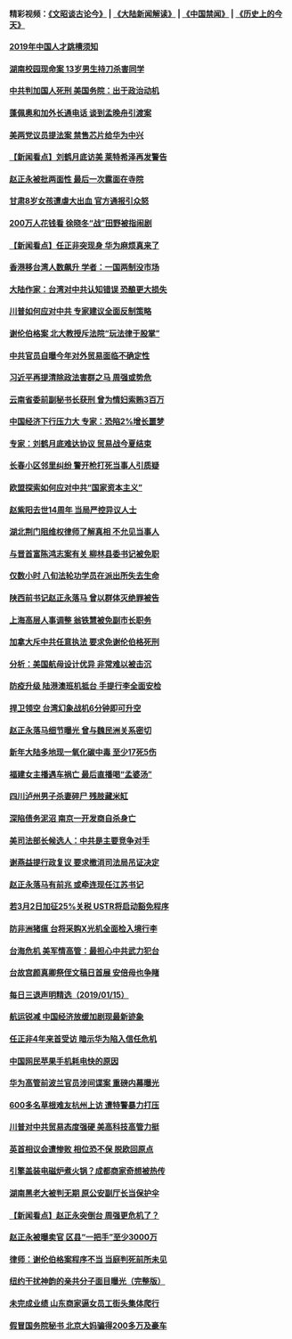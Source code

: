#### 精彩视频：[《文昭谈古论今》](https://github.com/gfw-breaker/wenzhao/blob/master/README.md?t=01170030) | [《大陆新闻解读》](https://github.com/gfw-breaker/ntdtv-comedy/blob/master/README.md?t=01170030) | [《中国禁闻》](https://github.com/gfw-breaker/ntdtv-news/blob/master/README.md?t=01170030) | [《历史上的今天》](https://github.com/gfw-breaker/today-in-history/blob/master/README.md?t=01170030) 

#### [2019年中国人才跳槽须知](../pages/nsc413/n10980432.md?t=01170030) 

#### [湖南校园现命案 13岁男生持刀杀害同学](../pages/nsc413/n10980342.md?t=01170030) 

#### [中共判加国人死刑 美国务院：出于政治动机](../pages/nsc413/n10980469.md?t=01170030) 

#### [蓬佩奥和加外长通电话 谈到孟晚舟引渡案](../pages/nsc413/n10980431.md?t=01170030) 

#### [美两党议员提法案 禁售芯片给华为中兴](../pages/nsc413/n10980446.md?t=01170030) 

#### [【新闻看点】刘鹤月底访美 莱特希泽再发警告](../pages/nsc413/n10980237.md?t=01170030) 

#### [赵正永被批两面性 最后一次露面在寺院](../pages/nsc413/n10980222.md?t=01170030) 

#### [甘肃8岁女孩遭虐大出血 官方通报引众怒](../pages/nsc413/n10980349.md?t=01170030) 

#### [200万人花钱看 徐晓冬“战”田野被指闹剧](../pages/nsc413/n10980069.md?t=01170030) 

#### [【新闻看点】任正非突现身 华为麻烦真来了](../pages/nsc413/n10980235.md?t=01170030) 

#### [香港移台湾人数飙升 学者：一国两制没市场](../pages/nsc413/n10979629.md?t=01170030) 

#### [大陆作家：台湾对中共认知错误 恐酿更大损失](../pages/nsc413/n10978826.md?t=01170030) 

#### [川普如何应对中共 专家建议全面反制策略](../pages/nsc413/n10980184.md?t=01170030) 

#### [谢伦伯格案 北大教授斥法院“玩法律于股掌”](../pages/nsc413/n10980161.md?t=01170030) 

#### [中共官员自曝今年对外贸易面临不确定性](../pages/nsc413/n10979984.md?t=01170030) 

#### [习近平再提清除政法害群之马 周强或势危](../pages/nsc413/n10979884.md?t=01170030) 

#### [云南省委前副秘书长获刑 曾为情妇索贿3百万](../pages/nsc413/n10980135.md?t=01170030) 

#### [中国经济下行压力大 专家：恐陷2%增长噩梦](../pages/nsc413/n10979836.md?t=01170030) 

#### [专家：刘鹤月底难达协议 贸易战今夏结束](../pages/nsc413/n10979976.md?t=01170030) 

#### [长春小区邻里纠纷 警开枪打死当事人引质疑](../pages/nsc413/n10979806.md?t=01170030) 

#### [欧盟探索如何应对中共“国家资本主义”](../pages/nsc413/n10979979.md?t=01170030) 

#### [赵紫阳去世14周年 当局严控异议人士](../pages/nsc413/n10979853.md?t=01170030) 


#### [湖北荆门阻维权律师了解真相 不允见当事人](../pages/nsc413/n10979547.md?t=01170030) 

#### [与晋首富陈鸿志案有关 柳林县委书记被免职](../pages/nsc413/n10979498.md?t=01170030) 

#### [仅数小时 八旬法轮功学员在派出所失去生命](../pages/nsc413/n10979397.md?t=01170030) 

#### [陕西前书记赵正永落马 曾以群体灭绝罪被告](../pages/nsc413/n10977410.md?t=01170030) 

#### [上海高层人事调整 翁铁慧被免副市长职务](../pages/nsc413/n10979070.md?t=01170030) 

#### [加拿大斥中共任意执法 要求免谢伦伯格死刑](../pages/nsc413/n10979429.md?t=01170030) 

#### [分析：美国航母设计优异 非常难以被击沉](../pages/nsc413/n10979292.md?t=01170030) 

#### [防疫升级 陆港澳班机抵台 手提行李全面安检](../pages/nsc413/n10979138.md?t=01170030) 

#### [捍卫领空 台湾幻象战机6分钟即可升空](../pages/nsc413/n10978855.md?t=01170030) 

#### [赵正永落马细节曝光 曾与魏民洲关系密切](../pages/nsc413/n10978797.md?t=01170030) 

#### [新年大陆多地现一氧化碳中毒 至少17死5伤](../pages/nsc413/n10978653.md?t=01170030) 

#### [福建女主播遇车祸亡 最后直播喝“孟婆汤”](../pages/nsc413/n10978708.md?t=01170030) 

#### [四川泸州男子杀妻碎尸 残肢藏米缸](../pages/nsc413/n10978439.md?t=01170030) 

#### [深陷债务泥沼 南京一开发商自杀身亡](../pages/nsc413/n10978517.md?t=01170030) 

#### [美司法部长候选人：中共是主要竞争对手](../pages/nsc413/n10978457.md?t=01170030) 

#### [谢燕益提行政复议 要求撤消司法局吊证决定](../pages/nsc413/n10978446.md?t=01170030) 

#### [赵正永落马有前兆 或牵连现任江苏书记](../pages/nsc413/n10978408.md?t=01170030) 

#### [若3月2日加征25%关税 USTR将启动豁免程序](../pages/nsc413/n10978421.md?t=01170030) 

#### [防非洲猪瘟 台将采购X光机全面检入境行李](../pages/nsc413/n10978357.md?t=01170030) 

#### [台海危机 美军情高管：最担心中共武力犯台](../pages/nsc413/n10978241.md?t=01170030) 

#### [台故宫颜真卿祭侄文稿日首展 安倍母也争睹](../pages/nsc413/n10978253.md?t=01170030) 

#### [每日三退声明精选（2019/01/15）](../pages/nsc413/n10978381.md?t=01170030) 

#### [航运锐减 中国经济放缓加剧现最新迹象](../pages/nsc413/n10978088.md?t=01170030) 

#### [任正非4年来首受访 暗示华为陷入信任危机](../pages/nsc413/n10977688.md?t=01170030) 

#### [中国网民苹果手机耗电快的原因](../pages/nsc413/n10977534.md?t=01170030) 

#### [华为高管前波兰官员涉间谍案 重磅内幕曝光](../pages/nsc413/n10978092.md?t=01170030) 

#### [600多名草根难友杭州上访 遭特警暴力打压](../pages/nsc413/n10977720.md?t=01170030) 

#### [川普对中共贸易态度强硬 美高科技高管力挺](../pages/nsc413/n10977844.md?t=01170030) 

#### [英首相议会遭惨败 相位恐不保 脱欧回原点](../pages/nsc413/n10977981.md?t=01170030) 

#### [引擎盖装电磁炉煮火锅？成都商家奇想被热传](../pages/nsc413/n10978046.md?t=01170030) 

#### [湖南黑老大被判无期 原公安副厅长当保护伞](../pages/nsc413/n10977930.md?t=01170030) 

#### [【新闻看点】赵正永突倒台 周强更危机了？](../pages/nsc413/n10977794.md?t=01170030) 

#### [赵正永被曝卖官 区县“一把手”至少3000万](../pages/nsc413/n10977816.md?t=01170030) 

#### [律师：谢伦伯格案程序不当 当庭判死前所未见](../pages/nsc413/n10977889.md?t=01170030) 

#### [纽约干扰神韵的亲共分子面目曝光（完整版）](../pages/nsc413/n10977993.md?t=01170030) 

#### [未完成业绩 山东商家逼女员工街头集体爬行](../pages/nsc413/n10977802.md?t=01170030) 

#### [假冒国务院秘书 北京大妈骗得200多万及豪车](../pages/nsc413/n10977474.md?t=01170030) 

